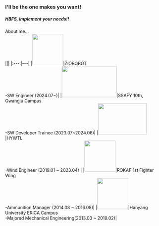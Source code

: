 ### I'll be the one makes you want!  
##### HBFS, Implement your needs!!  
  
About me...  
|||
|:---:|---|
|<img src="https://th.bing.com/th/id/R.5aad9edaca62f3e8a91d82aa035e74c3?rik=AKQ%2bi3%2b1NZisGg&riu=http%3a%2f%2fapicoorobotics.com%2fwp-content%2fuploads%2f2023%2f08%2fZio1-300x300.png&ehk=gP3EKIfLfNgswelag6EkKn9zfLgTFZ9RWcDmzDPYdCo%3d&risl=&pid=ImgRaw&r=0" height="100px" width="auto">|ZIOROBOT </br>-SW Engineer (2024.07~)|
|<img src="https://img.kr.news.samsung.com/kr/wp-content/uploads/2021/01/%E2%98%85ssafy_logo.jpg" height="100px" width="177px">|SSAFY 10th, Gwangju Campus</br>-SW Developer Trainee (2023.07~2024.06)|
|<img src="https://res.cloudinary.com/linkareer/image/fetch/f_auto,q_50/https://api.linkareer.com/attachments/233699" height="100px" width="157px">|HYWTL</br>-Wind Engineer (2019.01 ~ 2023.04)  |
|<img src="https://i.namu.wiki/i/tcUVM9BP1cYvRiEqEWe-kAS1zwsTIcw4DlN7O7qALZ0GwggbbyVLqRHdf9oF72azTP4fl4_7CDYgr1kMJkjZVOQJ7HTxo0-6eYUl_lHy5FhJbc6XyLI7JLVsIxdoHEdpi2ZbQsI7s7QpTr14NRomCg.webp" height="100px" width="auto">|ROKAF 1st Fighter Wing</br> -Ammunition Manager (2014.08 ~ 2016.08)|
|<img src="https://www.hanyang.ac.kr/html-repositories/images/custom/introduction/img_hy0104_02_0102.png" height="100px" width="100px">|Hanyang University ERICA Campus</br> -Majored Mechanical Engineering(2013.03 ~ 2019.02)|

<!--
</br><img src="https://img.kr.news.samsung.com/kr/wp-content/uploads/2021/01/%E2%98%85ssafy_logo.jpg" height="100px" width="177px">  
SSAFY 10th, Gwamgju Campus  
-SW Developer Trainee (2023.7~)  
</br>  

</br><img src="https://res.cloudinary.com/linkareer/image/fetch/f_auto,q_50/https://api.linkareer.com/attachments/233699" height="100px" width="157px">  
HYWTL  
-Wind Engineer (2019.1 ~ 2023.4)  
</br>  

</br><img src="https://i.namu.wiki/i/J29SgA0seR-GkyroX_p7T6MGUc7yYFF87eXLCE5L1QUnrVdDdCMIwtZ0PuYWvU9z956w2DDYwkPsFLH0UAGV8DZCMfF0_ammAyIMgE0Hesn0x2gL-3azJDez1vUJ0Q8wMzXfBCAy1C7G-OOafHDLQQ.webp" height="100px" width="100px"> 
 
ROKAF 1st Fighter Wing  
-Annunition Manager (2014.8 ~ 2016.8)
</br>  

</br><img src="https://www.hanyang.ac.kr/html-repositories/images/custom/introduction/img_hy0104_02_0102.png" height="100px" width="100px">  
Hanyang University ERICA Campus  
-Majored Mechanical Engineering(2013.3 ~ 2019.2)
</br>  
-->
